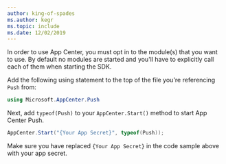 ```yaml
---
author: king-of-spades
ms.author: kegr
ms.topic: include
ms.date: 12/02/2019
---
```


In order to use App Center, you must opt in to the module(s) that you want to use. By default no modules are started and you'll have to explicitly call each of them when starting the SDK.

Add the following using statement to the top of the file you're referencing `Push` from: 

```csharp
using Microsoft.AppCenter.Push
```

Next, add `typeof(Push)` to your `AppCenter.Start()` method to start App Center Push.

```csharp
AppCenter.Start("{Your App Secret}", typeof(Push));
```

Make sure you have replaced `{Your App Secret}` in the code sample above with your app secret.
